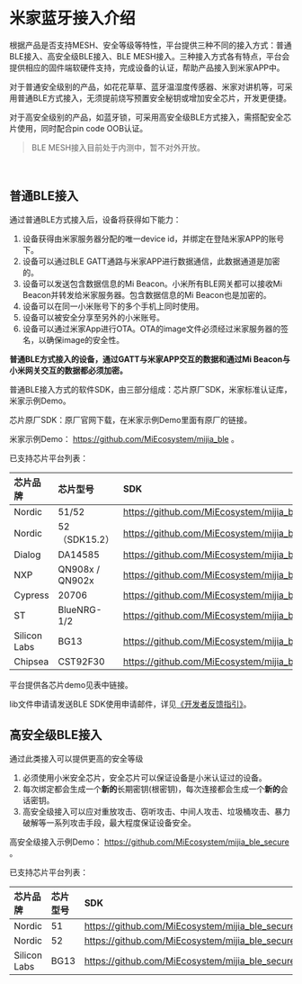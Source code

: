 # 米家蓝牙接入介绍

​根据产品是否支持MESH、安全等级等特性，平台提供三种不同的接入方式：普通BLE接入、高安全级BLE接入、BLE MESH接入。三种接入方式各有特点，平台会提供相应的固件端软硬件支持，完成设备的认证，帮助产品接入到米家APP中。

​对于普通安全级别的产品，如花花草草、蓝牙温湿度传感器、米家对讲机等，可采用普通BLE方式接入，无须提前烧写预置安全秘钥或增加安全芯片，开发更便捷。

​对于高安全级别的产品，如蓝牙锁，可采用高安全级BLE方式接入，需搭配安全芯片使用，同时配合pin code OOB认证。

> BLE MESH接入目前处于内测中，暂不对外开放。

</br>




## 普通BLE接入

通过普通BLE方式接入后，设备将获得如下能力：
1. 设备获得由米家服务器分配的唯一device id，并绑定在登陆米家APP的账号下。
2. 设备可以通过BLE GATT通路与米家APP进行数据通信，此数据通道是加密的。
3. 设备可以发送包含数据信息的Mi Beacon。小米所有BLE网关都可以接收Mi Beacon并转发给米家服务器。包含数据信息的Mi Beacon也是加密的。
4. 设备可以在同一小米账号下的多个手机上同时使用。
5. 设备可以被安全分享至另外的小米账号。
6. 设备可以通过米家App进行OTA。OTA的image文件必须经过米家服务器的签名，以确保image的安全性。

**普通BLE方式接入的设备，通过GATT与米家APP交互的数据和通过Mi Beacon与小米网关交互的数据都必须加密。**

普通BLE接入方式的软件SDK，由三部分组成：芯片原厂SDK，米家标准认证库，米家示例Demo。

芯片原厂SDK：原厂官网下载，在米家示例Demo里面有原厂的链接。

米家示例Demo： https://github.com/MiEcosystem/mijia_ble 。

已支持芯片平台列表：

| 芯片品牌 | 芯片型号 | SDK |
| :--- | :--- | :--- |
| Nordic | 51/52 | https://github.com/MiEcosystem/mijia_ble/tree/Nordic |
| Nordic | 52（SDK15.2） | https://github.com/MiEcosystem/mijia_ble/tree/Nordic_SDK15.2 |
| Dialog | DA14585 | https://github.com/MiEcosystem/mijia_ble/tree/Dialog |
| NXP | QN908x  /  QN902x| https://github.com/MiEcosystem/mijia_ble/tree/NXP |
| Cypress | 20706 | https://github.com/MiEcosystem/mijia_ble/tree/cypress |
| ST | BlueNRG-1/2 | https://github.com/MiEcosystem/mijia_ble/tree/ST |
| Silicon Labs | BG13 | https://github.com/MiEcosystem/mijia_ble/tree/Silabs |
| Chipsea | CST92F30 | https://github.com/MiEcosystem/mijia_ble/tree/Chipsea |

平台提供各芯片demo见表中链接。

lib文件申请请发送BLE SDK使用申请邮件，详见[《开发者反馈指引》](https://iot.mi.com/new/guide.html?file=11-%E5%B8%B8%E7%94%A8%E4%BF%A1%E6%81%AF/01-%E5%BC%80%E5%8F%91%E8%80%85%E5%8F%8D%E9%A6%88%E6%8C%87%E5%BC%95)。




## 高安全级BLE接入

通过此类接入可以提供更高的安全等级
1. 必须使用小米安全芯片，安全芯片可以保证设备是小米认证过的设备。
2. 每次绑定都会生成一个**新的**长期密钥(根密钥)，每次连接都会生成一个**新的**会话密钥。
3. 高安全级接入可以应对重放攻击、窃听攻击、中间人攻击、垃圾桶攻击、暴力破解等一系列攻击手段，最大程度保证设备安全。

高安全级接入示例Demo： https://github.com/MiEcosystem/mijia_ble_secure 。

已支持芯片平台列表：

| 芯片品牌 | 芯片型号 | SDK |
| :--- | :--- | :--- |
| Nordic | 51 | https://github.com/MiEcosystem/mijia_ble_secure/tree/nordic_legacy |
| Nordic | 52 | https://github.com/MiEcosystem/mijia_ble_secure/tree/nordic |
| Silicon Labs | BG13 | https://github.com/MiEcosystem/mijia_ble_secure/tree/silabs |
